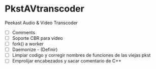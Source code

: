 # PkstAVtranscoder
Peekast Audio &amp; Video Transcoder

- [ ] Comments
- [ ] Soporte CBR para video
- [ ] fork() a worker
- [ ] Daemonize - (Definir)
- [ ] Limpiar codigo y corregir nombres de funciones de las viejas pkst
- [ ] Emprolijar encabezados y sacar comentario de C++
